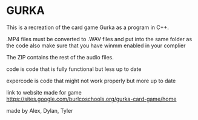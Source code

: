 # GURKA

This is a recreation of the card game Gurka as a program in C++.

.MP4 files must be converted to .WAV files and put into the same folder as the code
also make sure that you have winmm enabled in your complier

The ZIP contains the rest of the audio files.

code is code that is fully functional but less up to date

expercode is code that might not work properly but more up to date

link to website made for game
https://sites.google.com/burlcoschools.org/gurka-card-game/home 

made by Alex, Dylan, Tyler
